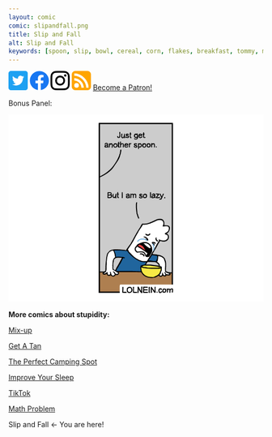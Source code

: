 ```yaml
---
layout: comic
comic: slipandfall.png
title: Slip and Fall
alt: Slip and Fall
keywords: [spoon, slip, bowl, cereal, corn, flakes, breakfast, tommy, milk]
---
```


<a class="navsoc" href="https://twitter.com/lolnein"><img src="/twitter.png" style="width: 1cm; height: 1cm;" alt="lolnein on Twitter"/></a>
			<a class="navsoc" href="https://www.facebook.com/lolnein"><img src="/facebook.png" style="width: 1cm; height: 1cm;" alt="lolnein on Facebook"/></a>
			<a class="navsoc" href="https://www.instagram.com/lolneincom"><img src="/instagram.png" style="width: 1cm; height: 1cm;" alt="lolnein on Instagram"/></a>
			<a class="navsoc" href="https://lolnein.com/feed/"><img src="/feed.png" style="width: 1cm; height: 1cm;" alt="lolnein feed"/></a>
			<a href="https://www.patreon.com/bePatron?u=717973" data-patreon-widget-type="become-patron-button">Become a Patron!</a><script async src="https://c6.patreon.com/becomePatronButton.bundle.js"></script>
			

Bonus Panel:

![Slip and Fall Bonus Panel](/images/slipandfall_bonus.png)



__More comics about stupidity:__

[Mix-up](https://lolnein.com/2017/11/23/mixup/)

[Get A Tan](https://lolnein.com/2018/09/05/getatan/)

[The Perfect Camping Spot](https://lolnein.com/2019/09/04/theperfectcampingspot/)

[Improve Your Sleep](https://lolnein.com/2019/09/26/improveyoursleep/)

[TikTok](https://lolnein.com/2019/10/24/tiktok/)

[Math Problem](https://lolnein.com/2019/11/08/mathproblem/)

Slip and Fall <- You are here!





